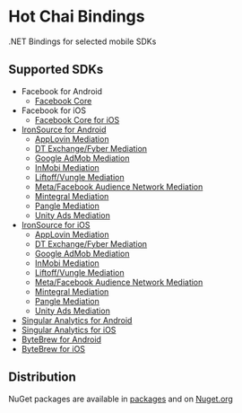 # Hot Chai Bindings
.NET Bindings for selected mobile SDKs

## Supported SDKs

* Facebook for Android
    * [Facebook Core](https://github.com/facebook/facebook-android-sdk)
* Facebook for iOS
    * [Facebook Core for iOS](https://github.com/facebook/facebook-ios-sdk)
* [IronSource for Android](https://developers.is.com/ironsource-mobile/android/android-sdk/)
  * [AppLovin Mediation](https://developers.is.com/ironsource-mobile/android/applovin-mediation-guide/)
  * [DT Exchange/Fyber Mediation](https://developers.is.com/ironsource-mobile/android/fyber-mediation-integration-guide/)
  * [Google AdMob Mediation](https://developers.is.com/ironsource-mobile/android/admob-mediation-guide/)
  * [InMobi Mediation](https://developers.is.com/ironsource-mobile/android/inmobi-mediation-guide/)
  * [Liftoff/Vungle Mediation](https://developers.is.com/ironsource-mobile/android/liftoff-monetize-mediation-guide/)
  * [Meta/Facebook Audience Network Mediation](https://developers.is.com/ironsource-mobile/android/facebook-mediation-guide/)
  * [Mintegral Mediation](https://developers.is.com/ironsource-mobile/android/mintegral-integration-guide/)
  * [Pangle Mediation](https://developers.is.com/ironsource-mobile/android/pangle-integration-guide/)
  * [Unity Ads Mediation](https://developers.is.com/ironsource-mobile/android/unityads-mediation-guide/)
* [IronSource for iOS](https://developers.is.com/ironsource-mobile/ios/ios-sdk/)
  * [AppLovin Mediation](https://developers.is.com/ironsource-mobile/ios/applovin-mediation-guide/)
  * [DT Exchange/Fyber Mediation](https://developers.is.com/ironsource-mobile/ios/fyber-mediation-integration-guide/)
  * [Google AdMob Mediation](https://developers.is.com/ironsource-mobile/ios/admob-mediation-guide/)
  * [InMobi Mediation](https://developers.is.com/ironsource-mobile/ios/inmobi-mediation-guide/)
  * [Liftoff/Vungle Mediation](https://developers.is.com/ironsource-mobile/ios/liftoff-monetize-mediation-guide/)
  * [Meta/Facebook Audience Network Mediation](https://developers.is.com/ironsource-mobile/ios/facebook-mediation-guide/)
  * [Mintegral Mediation](https://developers.is.com/ironsource-mobile/ios/mintegral-integration-guide/)
  * [Pangle Mediation](https://developers.is.com/ironsource-mobile/ios/pangle-integration-guide/)
  * [Unity Ads Mediation](https://developers.is.com/ironsource-mobile/ios/unityads-mediation-guide/)
* [Singular Analytics for Android](https://support.singular.net/hc/en-us/articles/360037581952-Android-SDK-Basic-Integration)
* [Singular Analytics for iOS](https://support.singular.net/hc/en-us/articles/12054824479387-iOS-SDK-Basic-Integration)
* [ByteBrew for Android](https://github.com/ByteBrewIO/ByteBrewAndroidSDK)
* [ByteBrew for iOS](https://github.com/ByteBrewIO/ByteBrewiOSSDK)

## Distribution

NuGet packages are available in [packages](packages) and on [Nuget.org](https://nuget.org)

